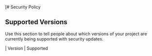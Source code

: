 [# Security Policy

## Supported Versions

Use this section to tell people about which versions of your project are
currently being supported with security updates.

| Version | Supported        